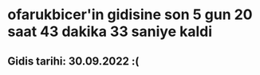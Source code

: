 # ofarukbicer'in gidisine son 5 gun 20 saat 43 dakika 33 saniye kaldi

## Gidis tarihi: 30.09.2022 :(